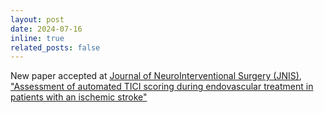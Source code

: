 ```yaml
---
layout: post
date: 2024-07-16
inline: true
related_posts: false
---
```


New paper accepted at [Journal of NeuroInterventional Surgery (JNIS)](https://jnis.bmj.com/), ["Assessment of automated TICI scoring during endovascular treatment in patients with an ischemic stroke"](https://jnis.bmj.com/content/early/2024/07/16/jnis-2024-021892)
